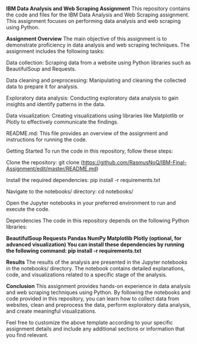 **IBM Data Analysis and Web Scraping Assignment**
This repository contains the code and files for the IBM Data Analysis and Web Scraping assignment. This assignment focuses on performing data analysis and web scraping using Python.

**Assignment Overview**
The main objective of this assignment is to demonstrate proficiency in data analysis and web scraping techniques. The assignment includes the following tasks:

Data collection: Scraping data from a website using Python libraries such as BeautifulSoup and Requests.

Data cleaning and preprocessing: Manipulating and cleaning the collected data to prepare it for analysis.

Exploratory data analysis: Conducting exploratory data analysis to gain insights and identify patterns in the data.

Data visualization: Creating visualizations using libraries like Matplotlib or Plotly to effectively communicate the findings.


README.md: This file provides an overview of the assignment and instructions for running the code.

Getting Started
To run the code in this repository, follow these steps:

Clone the repository: git clone (https://github.com/RasmusNoQ/IBM-Final-Assignment/edit/master/README.md)

Install the required dependencies: pip install -r requirements.txt

Navigate to the notebooks/ directory: cd notebooks/

Open the Jupyter notebooks in your preferred environment to run and execute the code.

Dependencies
The code in this repository depends on the following Python libraries:

**BeautifulSoup
Requests
Pandas
NumPy
Matplotlib
Plotly (optional, for advanced visualization)
You can install these dependencies by running the following command: pip install -r requirements.txt**

**Results**
The results of the analysis are presented in the Jupyter notebooks in the notebooks/ directory. The notebook contains detailed explanations, code, and visualizations related to a specific stage of the analysis.

**Conclusion**
This assignment provides hands-on experience in data analysis and web scraping techniques using Python. By following the notebooks and code provided in this repository, you can learn how to collect data from websites, clean and preprocess the data, perform exploratory data analysis, and create meaningful visualizations.

Feel free to customize the above template according to your specific assignment details and include any additional sections or information that you find relevant.

